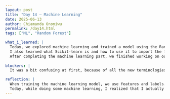 ```yaml
---
layout: post
title: "Day 14 – Machine Learning"
date: 2025-06-13
author: Chiamanda Ononiwu
permalink: /day14.html
tags: ["ML", "Random Forest"]

what_i_learned: |
  Today, we explored machine learning and trained a model using the Random Forest algorithm. We implemented everything using Jupyter Notebook on Google Colab. Although we had a sample code to guide us, we went through each step ourselves — from simulating fake data, to splitting the data into training and testing sets, to making predictions and checking the accuracy and validity of our model.
  I also learned what Scikit-learn is and how to use it to import the functions needed to train the model.
  After completing the machine learning part, we finished working on our slideshow and recorded the presentation video.
  
blockers: |
  It was a bit confusing at first, because of all the new terminologies that were introduced.

reflection: |
  When training the machine learning model, we use features and labels. In our project, the label is the fill level of the waste bin — that's what we want the model to predict. We haven’t yet defined the features, but they would be the different factors that affect how full the bin gets.
  Today, while doing some machine learning, I realized that I actually enjoy coding and AI a lot. It made me start thinking about possibly doing a minor in computer science.
---
```

